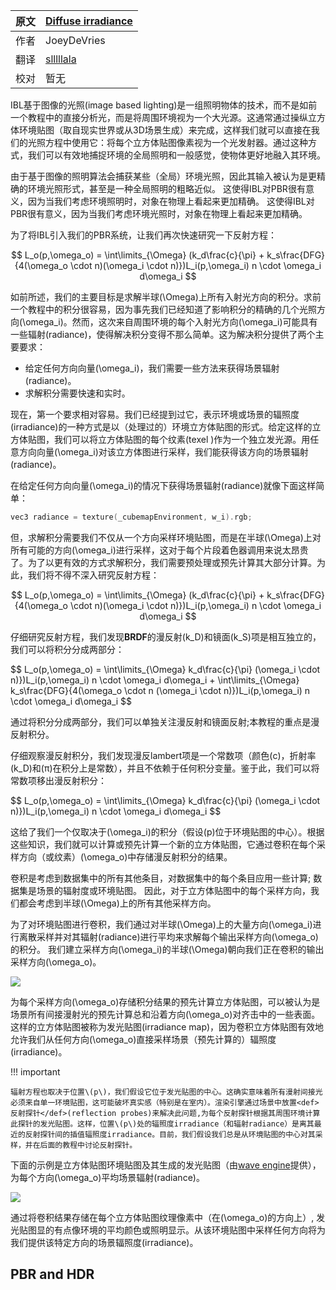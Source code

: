
原文     | [Diffuse irradiance](https://learnopengl.com/PBR/IBL/Diffuse-irradiance)
      ---|---
作者     | JoeyDeVries
翻译     | [slllllala](https://github.com/dsfdeeeg)
校对     | 暂无

IBL<def>基于图像的光照</def>(image based lighting)是一组照明物体的技术，而不是如前一个教程中的直接分析光，而是将周围环境视为一个大光源。这通常通过操纵立方体环境贴图（取自现实世界或从3D场景生成）来完成，这样我们就可以直接在我们的光照方程中使用它：将每个立方体贴图像素视为一个光发射器。通过这种方式，我们可以有效地捕捉环境的全局照明和一般感觉，使物体更好地融入其环境。

由于基于图像的照明算法会捕获某些（全局）环境光照，因此其输入被认为是更精确的环境光照形式，甚至是一种全局照明的粗略近似。 这使得IBL对PBR很有意义，因为当我们考虑环境照明时，对象在物理上看起来更加精确。 这使得IBL对PBR很有意义，因为当我们考虑环境光照时，对象在物理上看起来更加精确。

为了将IBL引入我们的PBR系统，让我们再次快速研究一下反射方程：

$$
L_o(p,\omega_o) = \int\limits_{\Omega} (k_d\frac{c}{\pi} + k_s\frac{DFG}{4(\omega_o \cdot n)(\omega_i \cdot n)})L_i(p,\omega_i) n \cdot \omega_i  d\omega_i
$$

如前所述，我们的主要目标是求解半球\(\Omega\)上所有入射光方向的积分。求前一个教程中的积分很容易，因为事先我们已经知道了影响积分的精确的几个光照方向\(\omega_i\)。然而，这次来自周围环境的每个入射光方向\(\omega_i\)可能具有一些辐射(radiance)，使得解决积分变得不那么简单。这为解决积分提供了两个主要要求：

- 给定任何方向向量\(\omega_i\)，我们需要一些方法来获得场景辐射(radiance)。
- 求解积分需要快速和实时。

现在，第一个要求相对容易。我们已经提到过它，表示环境或场景的辐照度(irradiance)的一种方式是以（处理过的）环境立方体贴图的形式。给定这样的立方体贴图，我们可以将立方体贴图的每个纹素(texel )作为一个独立发光源。用任意方向向量\(\omega_i\)对该立方体图进行采样，我们能获得该方向的场景辐射(radiance)。

在给定任何方向向量\(\omega_i\)的情况下获得场景辐射(radiance)就像下面这样简单：

```c++
vec3 radiance = texture(_cubemapEnvironment, w_i).rgb; 
```

但，求解积分需要我们不仅从一个方向采样环境贴图，而是在半球\(\Omega\)上对所有可能的方向\(\omega_i\)进行采样，这对于每个片段着色器调用来说太昂贵了。为了以更有效的方式求解积分，我们需要预处理或预先计算其大部分计算。为此，我们将不得不深入研究反射方程：

$$
L_o(p,\omega_o) = \int\limits_{\Omega} (k_d\frac{c}{\pi} + k_s\frac{DFG}{4(\omega_o \cdot n)(\omega_i \cdot n)})L_i(p,\omega_i) n \cdot \omega_i  d\omega_i
$$

仔细研究反射方程，我们发现**BRDF**的漫反射\(k_D\)和镜面\(k_S\)项是相互独立的，我们可以将积分分成两部分：

$$
L_o(p,\omega_o) = \int\limits_{\Omega} k_d\frac{c}{\pi} (\omega_i \cdot n)})L_i(p,\omega_i) n \cdot \omega_i  d\omega_i + \int\limits_{\Omega} k_s\frac{DFG}{4(\omega_o \cdot n (\omega_i \cdot n)})L_i(p,\omega_i) n \cdot \omega_i  d\omega_i
$$

通过将积分分成两部分，我们可以单独关注漫反射和镜面反射;本教程的重点是漫反射积分。

仔细观察漫反射积分，我们发现漫反lambert项是一个常数项（颜色\(c\)，折射率\(k_D\)和\(π\)在积分上是常数），并且不依赖于任何积分变量。鉴于此，我们可以将常数项移出漫反射积分：

$$
L_o(p,\omega_o) = \int\limits_{\Omega} k_d\frac{c}{\pi} (\omega_i \cdot n)})L_i(p,\omega_i) n \cdot \omega_i  d\omega_i
$$

这给了我们一个仅取决于\(\omega_i\)的积分（假设\(p\)位于环境贴图的中心）。根据这些知识，我们就可以计算或预先计算一个新的立方体贴图，它通过<def>卷积</def>在每个采样方向（或纹素）\(\omega_o\)中存储漫反射积分的结果。

卷积是考虑到数据集中的所有其他条目，对数据集中的每个条目应用一些计算; 数据集是场景的辐射度或环境贴图。 因此，对于立方体贴图中的每个采样方向，我们都会考虑到半球\(\Omega\)上的所有其他采样方向。

为了对环境贴图进行卷积，我们通过对半球\(\Omega\)上的大量方向\(\omega_i\)进行离散采样并对其辐射(radiance)进行平均来求解每个输出采样方向\(\omega_o\)的积分。 我们建立采样方向\(\omega_i\)的半球\(\Omega\)朝向我们正在卷积的输出采样方向\(\omega_o\)。

![](../img/07/03/01/ibl_hemisphere_sample.png)

为每个采样方向(\omega_o\)存储积分结果的预先计算立方体贴图，可以被认为是场景所有间接漫射光的预先计算总和沿着方向(\omega_o\)对齐击中的一些表面。 这样的立方体贴图被称为<def>发光贴图</def>(irradiance map)，因为卷积立方体贴图有效地允许我们从任何方向(\omega_o\)直接采样场景（预先计算的）辐照度(irradiance)。

!!! important

	辐射方程也取决于位置\(p\)，我们假设它位于发光贴图的中心。这确实意味着所有漫射间接光必须来自单一环境贴图，这可能破坏真实感（特别是在室内）。渲染引擎通过场景中放置<def>反射探针</def>(reflection probes)来解决此问题,为每个反射探针根据其周围环境计算此探针的发光贴图。这样，位置\(p\)处的辐照度irradiance（和辐射radiance）是离其最近的反射探针间的插值辐照度irradiance。目前，我们假设我们总是从环境贴图的中心对其采样，并在后面的教程中讨论反射探针。
      
下面的示例是立方体贴图环境贴图及其生成的发光贴图（由[wave engine](https://www.indiedb.com/features/using-image-based-lighting-ibl)提供），为每个方向(\omega_o\)平均场景辐射(radiance)。

![](../img/07/03/01/ibl_irradiance.png)

通过将卷积结果存储在每个立方体贴图纹理像素中（在(\omega_o\)的方向上）, 发光贴图显的有点像环境的平均颜色或照明显示。从该环境贴图中采样任何方向将为我们提供该特定方向的场景辐照度(irradiance)。

## PBR and HDR






